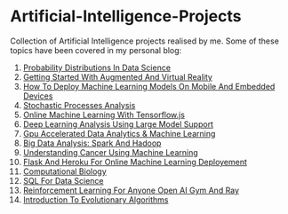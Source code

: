 # Artificial-Intelligence-Projects

Collection of Artificial Intelligence projects realised by me. Some of these topics have been covered in my personal blog: <br>

1. [Probability Distributions In Data Science](https://pierpaolo28.github.io/blog/blog19/)
2. [Getting Started With Augmented And Virtual Reality](https://pierpaolo28.github.io/blog/blog17/)
3. [How To Deploy Machine Learning Models On Mobile And Embedded Devices](https://pierpaolo28.github.io/blog/blog16/)
4. [Stochastic Processes Analysis](https://pierpaolo28.github.io/blog/blog15/)
5. [Online Machine Learning With Tensorflow.js](https://pierpaolo28.github.io/blog/blog14/)
6. [Deep Learning Analysis Using Large Model Support](https://pierpaolo28.github.io/blog/blog13/)
7. [Gpu Accelerated Data Analytics & Machine Learning](https://pierpaolo28.github.io/blog/blog12/)
8. [Big Data Analysis: Spark And Hadoop](https://pierpaolo28.github.io/blog/blog10/)
9. [Understanding Cancer Using Machine Learning](https://pierpaolo28.github.io/blog/blog8/)
10. [Flask And Heroku For Online Machine Learning Deployement](https://pierpaolo28.github.io/blog/blog7/)
11. [Computational Biology](https://pierpaolo28.github.io/blog/blog4/)
12. [SQL For Data Science](https://pierpaolo28.github.io/blog/blog22/)
13. [Reinforcement Learning For Anyone Open AI Gym And Ray](https://pierpaolo28.github.io/blog/blog56/)
14. [Introduction To Evolutionary Algorithms](https://pierpaolo28.github.io/blog/blog38/)

[contributors-shield]: https://img.shields.io/github/contributors/pierpaolo28/Artificial-Intelligence-Projects.svg?style=flat-square
[contributors-url]: https://github.com/pierpaolo28/Artificial-Intelligence-Projects/graphs/contributors
[forks-shield]: https://img.shields.io/github/forks/pierpaolo28/Artificial-Intelligence-Projects.svg?style=flat-square
[forks-url]: https://github.com/pierpaolo28/Artificial-Intelligence-Projects/network/members
[stars-shield]: https://img.shields.io/github/stars/pierpaolo28/Artificial-Intelligence-Projects.svg?style=flat-square
[stars-url]: https://github.com/pierpaolo28/Artificial-Intelligence-Projects/stargazers
[issues-shield]: https://img.shields.io/github/issues/pierpaolo28/Artificial-Intelligence-Projects.svg?style=flat-square
[issues-url]: https://github.com/pierpaolo28/Artificial-Intelligence-Projects/issues
[license-shield]: https://img.shields.io/github/license/pierpaolo28/Artificial-Intelligence-Projects.svg?style=flat-square
[linkedin-shield]: https://img.shields.io/badge/-LinkedIn-black.svg?style=flat-square&logo=linkedin&colorB=555
[linkedin-url]: https://www.linkedin.com/in/pierpaolo28/
